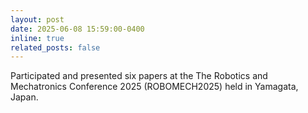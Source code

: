 ```yaml
---
layout: post
date: 2025-06-08 15:59:00-0400
inline: true
related_posts: false
---
```


Participated and presented six papers at the The Robotics and Mechatronics Conference 2025 (ROBOMECH2025) held in Yamagata, Japan. 